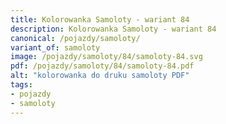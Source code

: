 ```yaml
---
title: Kolorowanka Samoloty - wariant 84
description: Kolorowanka Samoloty - wariant 84
canonical: /pojazdy/samoloty/
variant_of: samoloty
image: /pojazdy/samoloty/84/samoloty-84.svg
pdf: /pojazdy/samoloty/84/samoloty-84.pdf
alt: "kolorowanka do druku samoloty PDF"
tags:
- pojazdy
- samoloty
---
```

